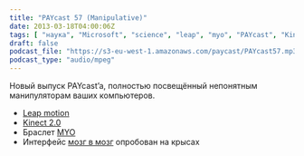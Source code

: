 ```yaml
---
title: "PAYcast 57 (Manipulative)"
date: 2013-03-18T04:00:06Z
tags: [ "наука", "Microsoft", "science", "leap", "myo", "PAYcast", "Kinect" ]
draft: false
podcast_file: "https://s3-eu-west-1.amazonaws.com/paycast/PAYcast57.mp3"
podcast_type: "audio/mpeg"
---
```

<p>Новый выпуск PAYcast&#8217;a, полностью посвещённый непонятным манипуляторам ваших компьютеров.</p>
<ul>
<li><a href="https://www.leapmotion.com/" target="_blank">Leap motion</a></li>
<li><a href="http://habrahabr.ru/post/170191/" target="_blank">Kinect 2.0</a></li>
<li>Браслет <a href="http://habrahabr.ru/post/170691/" target="_blank">MYO</a></li>
<li>Интерфейс <a href="http://www.bbc.co.uk/news/science-environment-21604005" target="_blank">мозг в мозг</a> опробован на крысах</li>
</ul>

     